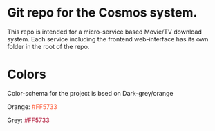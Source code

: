 # Git repo for the Cosmos system. 
This repo is intended for a micro-service based Movie/TV download system. Each service including the frontend web-interface has its own folder in the root of the repo. 

# Colors
Color-schema for the project is bsed on Dark-grey/orange

Orange: <span style="color:#FF5733">#FF5733</span>

Grey: <span style="color:#AF1234">#FF5733</span>